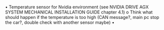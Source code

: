 •	Temperature sensor for Nvidia environment (see NVIDIA DRIVE AGX SYSTEM MECHANICAL INSTALLATION GUIDE chapter 4.1)
o	Think what should happen if the temperature is too high (CAN message?, main pc stop the car?, double check with another sensor maybe)
•	
